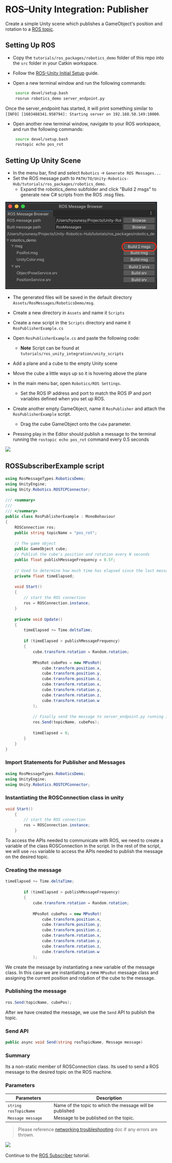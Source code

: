 # ROS–Unity Integration: Publisher

Create a simple Unity scene which publishes a GameObject's position and rotation to a [ROS topic](http://wiki.ros.org/ROS/Tutorials/UnderstandingTopics#ROS_Topics).

## Setting Up ROS

- Copy the `tutorials/ros_packages/robotics_demo` folder of this repo into the `src` folder in your Catkin workspace.

- Follow the [ROS–Unity Initial Setup](setup.md) guide.

- Open a new terminal window and run the following commands:
  
   ```bash
    source devel/setup.bash
    rosrun robotics_demo server_endpoint.py
   ```

Once the server_endpoint has started, it will print something similar to `[INFO] [1603488341.950794]: Starting server on 192.168.50.149:10000`.

- Open another new terminal window, navigate to your ROS workspace, and run the following commands:
   ```bash
    source devel/setup.bash
    rostopic echo pos_rot
   ```

## Setting Up Unity Scene
- In the menu bar, find and select `Robotics` -> `Generate ROS Messages...`
- Set the ROS message path to `PATH/TO/Unity-Robotics-Hub/tutorials/ros_packages/robotics_demo`.
    - Expand the robotics_demo subfolder and click "Build 2 msgs" to generate new C# scripts from the ROS .msg files.

![](images/generate_messages_1.png)

   - The generated files will be saved in the default directory `Assets/RosMessages/RoboticsDemo/msg`.
- Create a new directory in `Assets` and name it `Scripts`
- Create a new script in the `Scripts` directory and name it `RosPublisherExample.cs`
- Open `RosPublisherExample.cs` and paste the following code:
    - **Note** Script can be found at `tutorials/ros_unity_integration/unity_scripts`
- Add a plane and a cube to the empty Unity scene
- Move the cube a little ways up so it is hovering above the plane
- In the main menu bar, open `Robotics/ROS Settings`.
    - Set the ROS IP address and port to match the ROS IP and port variables defined when you set up ROS.
- Create another empty GameObject, name it `RosPublisher` and attach the `RosPublisherExample` script.
    - Drag the cube GameObject onto the `Cube` parameter.

- Pressing play in the Editor should publish a message to the terminal running the `rostopic echo pos_rot` command every 0.5 seconds

![](images/tcp_1.gif)

## ROSSubscriberExample script

```csharp
using RosMessageTypes.RoboticsDemo;
using UnityEngine;
using Unity.Robotics.ROSTCPConnector;

/// <summary>
/// 
/// </summary>
public class RosPublisherExample : MonoBehaviour
{
    ROSConnection ros;
    public string topicName = "pos_rot";

    // The game object 
    public GameObject cube;
    // Publish the cube's position and rotation every N seconds
    public float publishMessageFrequency = 0.5f;

    // Used to determine how much time has elapsed since the last message was published
    private float timeElapsed;
    
    void Start()
    {
        // start the ROS connection
        ros = ROSConnection.instance;
    }

    private void Update()
    {
        timeElapsed += Time.deltaTime;

        if (timeElapsed > publishMessageFrequency)
        {
            cube.transform.rotation = Random.rotation;

            MPosRot cubePos = new MPosRot(
                cube.transform.position.x,
                cube.transform.position.y,
                cube.transform.position.z,
                cube.transform.rotation.x,
                cube.transform.rotation.y,
                cube.transform.rotation.z,
                cube.transform.rotation.w
            );

            // Finally send the message to server_endpoint.py running in ROS
            ros.Send(topicName, cubePos);

            timeElapsed = 0;
        }
    }
}
```

### Import Statements for Publisher and Messages 

```csharp
using RosMessageTypes.RoboticsDemo;
using UnityEngine;
using Unity.Robotics.ROSTCPConnector;
```

### Instantiating the ROSConnection class in unity

```csharp
void Start()
    {
        // start the ROS connection
        ros = ROSConnection.instance;
    }
```
To access the APIs needed to communicate with ROS, we need to create a variable of the class ROSConnection in the script. In the rest of the script, we will use `ros` variable to access the APIs needed to publish the message on the desired topic.

### Creating the message

```csharp
timeElapsed += Time.deltaTime;

        if (timeElapsed > publishMessageFrequency)
        {
            cube.transform.rotation = Random.rotation;

            MPosRot cubePos = new MPosRot(
                cube.transform.position.x,
                cube.transform.position.y,
                cube.transform.position.z,
                cube.transform.rotation.x,
                cube.transform.rotation.y,
                cube.transform.rotation.z,
                cube.transform.rotation.w
            );
```
We create the message  by instantiating a new variable of the message class. In this case we are instantiating a new `MPosRot` message class and assigning the current position and rotation of the cube to the message.

### Publishing the message

```csharp
ros.Send(topicName, cubePos);
```
After we have created the message, we use the `Send` API to publish the topic.

### Send API
```csharp
public async void Send(string rosTopicName, Message message)
```
### Summary
Its a non-static member of ROSConnection class. Its used to send a ROS message to the desired topic on the ROS machine.
### Parameters
 Parameters  | Description |
| ------------- | ------------- |
| `string rosTopicName`  | Name of the topic to which the message will be published  |
| `Message message`  | Message to be published on the topic. |

> Please reference [networking troubleshooting](network.md) doc if any errors are thrown.

![](images/tcp_1.gif)

Continue to the [ROS Subscriber](subscriber.md) tutorial.